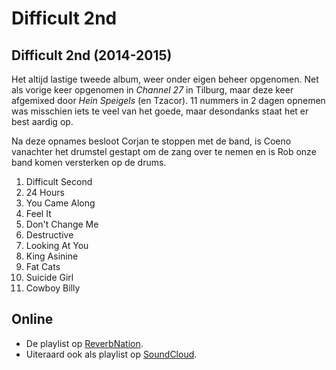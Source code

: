 # Difficult 2nd

## Difficult 2nd (2014-2015)

Het altijd lastige tweede album, weer onder eigen beheer opgenomen. Net als vorige keer opgenomen in _Channel 27_ in Tilburg, maar deze keer afgemixed door _Hein Speigels_ (en Tzacor). 11 nummers in 2 dagen opnemen was misschien iets te veel van het goede, maar desondanks staat het er best aardig op.

Na deze opnames besloot Corjan te stoppen met de band, is Coeno vanachter het drumstel gestapt om de zang over te nemen en is Rob onze band komen versterken op de drums.

1. Difficult Second
2. 24 Hours
3. You Came Along
4. Feel It
5. Don't Change Me
6. Destructive
7. Looking At You
8. King Asinine
9. Fat Cats
10. Suicide Girl
11. Cowboy Billy

## Online

* De playlist op [ReverbNation](http://www.reverbnation.com/playlist/view_playlist/3542069?page_object=artist_795369).
* Uiteraard ook als playlist op [SoundCloud](https://soundcloud.com/bunch-of-bunk/sets/difficult-2nd).
